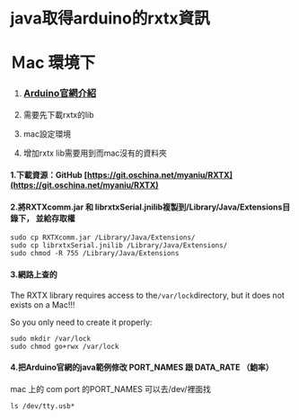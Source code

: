 # java取得arduino的rxtx資訊

# Ｍac 環境下

1. ### [Arduino官網介紹](http://playground.arduino.cc/Interfacing/Java)
2. 需要先下載rxtx的lib

3. mac設定環境

4. 增加rxtx lib需要用到而mac沒有的資料夾

#### 1.下載資源：GitHub   [https://git.oschina.net/myaniu/RXTX](https://git.oschina.net/myaniu/RXTX)

#### 2.將RXTXcomm.jar 和 librxtxSerial.jnilib複製到/Library/Java/Extensions目錄下， 並給存取權

```
sudo cp RXTXcomm.jar /Library/Java/Extensions/
sudo cp librxtxSerial.jnilib /Library/Java/Extensions/
sudo chmod -R 755 /Library/Java/Extensions
```

#### 3.網路上查的

The RXTX library requires access to the`/var/lock`directory, but it does not exists on a Mac!!!

So you only need to create it properly:

```
sudo mkdir /var/lock
sudo chmod go+rwx /var/lock
```

#### 4.把Arduino官網的java範例修改 PORT\_NAMES 跟 DATA\_RATE （鮑率）

mac 上的 com port 的PORT\_NAMES 可以去/dev/裡面找

```
ls /dev/tty.usb*
```



